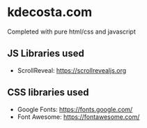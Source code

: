 # kdecosta.com

Completed with pure html/css and javascript

## JS Libraries used
- ScrollReveal: https://scrollrevealjs.org

## CSS libraries used
- Google Fonts: https://fonts.google.com/
- Font Awesome: https://fontawesome.com/
